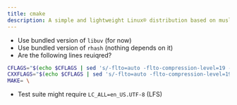 ```yaml
---
title: cmake
description: A simple and lightweight Linux® distribution based on musl libc and toybox
---
```


- Use bundled version of `libuv` (for now)
- Use bundled version of `rhash` (nothing depends on it)
- Are the following lines reuiqred?
```sh
CFLAGS="$(echo $CFLAGS | sed 's/-flto=auto -flto-compression-level=19 -fuse-linker-plugin //')" \
CXXFLAGS="$(echo $CFLAGS | sed 's/-flto=auto -flto-compression-level=19 -fuse-linker-plugin //')" \
MAKE= \
```
- Test suite might require `LC_ALL=en_US.UTF-8` (LFS)
